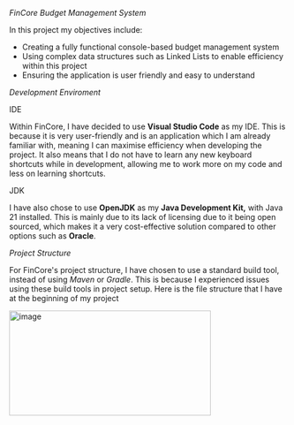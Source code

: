 _FinCore Budget Management System_

In this project my objectives include:
- Creating a fully functional console-based budget management system
- Using complex data structures such as Linked Lists to enable efficiency within this project
- Ensuring the application is user friendly and easy to understand

_Development Enviroment_

IDE

Within FinCore, I have decided to use **Visual Studio Code** as my IDE. This is because it is very user-friendly and is an application which I am already familiar with, meaning I can maximise efficiency when developing the project. It also means that I do not have to learn any new keyboard shortcuts while in development, allowing me to work more on my code and less on learning shortcuts.

JDK

I have also chose to use **OpenJDK** as my **Java Development Kit,** with Java 21 installed. This is mainly due to its lack of licensing due to it being open sourced, which makes it a very cost-effective solution compared to other options such as **Oracle**. 

_Project Structure_

For FinCore's project structure, I have chosen to use a standard build tool, instead of using _Maven_ or _Gradle_. This is because I experienced issues using these build tools in project setup. Here is the file structure that I have at the beginning of my project

<img width="365" height="190" alt="image" src="https://github.com/user-attachments/assets/8e1755bf-55f4-47d7-9f3e-a633fe06faef" />



